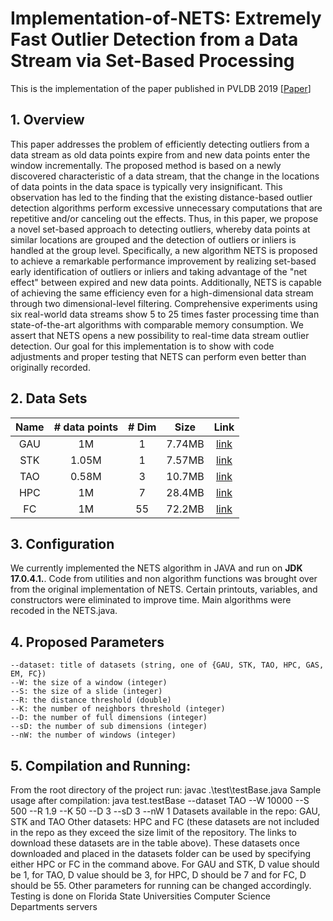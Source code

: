 # Implementation-of-NETS: Extremely Fast Outlier Detection from a Data Stream via Set-Based Processing

This is the implementation of the paper published in PVLDB 2019 [[Paper](http://www.vldb.org/pvldb/vol12/p1303-yoon.pdf)]

## 1. Overview
This paper addresses the problem of efficiently detecting outliers from a data stream as old data points expire from and new data points enter the window incrementally. The proposed method is based on a newly discovered characteristic of a data stream, that the change in the locations of data points in the data space is typically very insignificant. This observation has led to the finding that the existing distance-based outlier detection algorithms perform excessive unnecessary computations that are repetitive and/or canceling out the effects. Thus, in this paper, we propose a novel set-based approach to detecting outliers, whereby data points at similar locations are grouped and the detection of outliers or inliers is handled at the group level. Specifically, a new algorithm NETS is proposed to achieve a remarkable performance improvement by realizing set-based early identification of outliers or inliers and taking advantage of the "net effect" between expired and new data points. Additionally, NETS is capable of achieving the same efficiency even for a high-dimensional data stream through two dimensional-level filtering.  Comprehensive experiments using six real-world data streams show 5 to 25 times faster processing time than state-of-the-art algorithms with comparable memory consumption. We assert that NETS opens a new possibility to real-time data stream outlier detection. Our goal for this implementation is to show with code adjustments and proper testing that NETS can perform even better than originally recorded.

## 2. Data Sets
| Name    | # data points  | # Dim    | Size    | Link           |
| :-----: | :------------: | :------: |:-------:|:--------------:|
| GAU     | 1M             | 1        |  7.74MB  |[link](https://infolab.usc.edu/Luan/Outlier/Datasets/gaussian.txt) |
| STK     | 1.05M          | 1        |  7.57MB |[link](https://infolab.usc.edu/Luan/Outlier/Datasets/stock.txt) |
| TAO     | 0.58M          | 3        |  10.7MB |[link](https://infolab.usc.edu/Luan/Outlier/Datasets/tao.txt) |
| HPC     | 1M             | 7        |  28.4MB  |[link](https://fsu-my.sharepoint.com/:x:/g/personal/jr21bg_fsu_edu/EXUKK2qj3GZGjJu2gPw_AGABTn1W7lXcNLc-RBDyDJ5ruQ?e=MDVgBx) |
| FC      | 1M             | 55       |  72.2MB  |[link](https://fsu-my.sharepoint.com/:x:/g/personal/jr21bg_fsu_edu/Ef_89zQEDvxPr0OWN6EAawQBpFM-a1PZOJA2fI9yBURQ2Q?email=sjacobchacko%40fsu.edu&e=X1uuKO) |

## 3. Configuration
We currently implemented the NETS algorithm in JAVA and run on **JDK 17.0.4.1.**.
Code from utilities and non algorithm functions was brought over from the original implementation of NETS.
Certain printouts, variables, and constructors were eliminated to improve time.
Main algorithms were recoded in the NETS.java.

## 4. Proposed Parameters
```
--dataset: title of datasets (string, one of {GAU, STK, TAO, HPC, GAS, EM, FC})
--W: the size of a window (integer)
--S: the size of a slide (integer)
--R: the distance threshold (double)
--K: the number of neighbors threshold (integer)
--D: the number of full dimensions (integer)
--sD: the number of sub dimensions (integer)
--nW: the number of windows (integer)
```
## 5. Compilation and Running:
From the root directory of the project run: javac .\test\testBase.java
Sample usage after compilation: java test.testBase --dataset TAO --W 10000 --S 500 --R 1.9 --K 50 --D 3 --sD 3 --nW 1
Datasets available in the repo: GAU, STK and TAO
Other datasets: HPC and FC (these datasets are not included in the repo as they exceed the size limit of the repository. The links to download these datasets are in the table above). These datasets once downloaded and placed in the datasets folder can be used by specifying either HPC or FC in the command above.
For GAU and STK, D value should be 1, for TAO, D value should be 3, for HPC, D should be 7 and for FC, D should be 55.
Other parameters for running can be changed accordingly.
Testing is done on Florida State Universities Computer Science Departments servers
